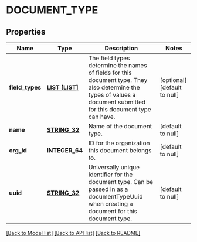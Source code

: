# DOCUMENT_TYPE

## Properties
Name | Type | Description | Notes
------------ | ------------- | ------------- | -------------
**field_types** | [**LIST [LIST]**](LIST.md) | The field types determine the names of fields for this document type. They also determine the types of values a document submitted for this document type can have. | [optional] [default to null]
**name** | [**STRING_32**](STRING_32.md) | Name of the document type. | [default to null]
**org_id** | **INTEGER_64** | ID for the organization this document belongs to. | [default to null]
**uuid** | [**STRING_32**](STRING_32.md) | Universally unique identifier for the document type. Can be passed in as a documentTypeUuid when creating a document for this document type. | [default to null]

[[Back to Model list]](../README.md#documentation-for-models) [[Back to API list]](../README.md#documentation-for-api-endpoints) [[Back to README]](../README.md)


